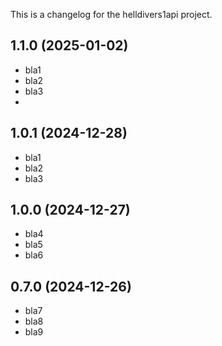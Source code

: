 This is a changelog for the helldivers1api project.

## 1.1.0 (2025-01-02)

-   bla1
-   bla2
-   bla3
-

## 1.0.1 (2024-12-28)

-   bla1
-   bla2
-   bla3

## 1.0.0 (2024-12-27)

-   bla4
-   bla5
-   bla6

## 0.7.0 (2024-12-26)

-   bla7
-   bla8
-   bla9
